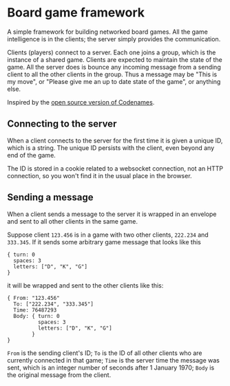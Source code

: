 # Board game framework

A simple framework for building networked board games. All the game
intelligence is in the clients; the server simply provides the
communication.

Clients (players) connect to a server. Each one joins a group, which
is the instance of a shared game. Clients are expected to maintain
the state of the game. All the server does is bounce any incoming
message from a sending client to all the other clients in the group.
Thus a message may be "This is my move", or "Please give me an
up to date state of the game", or anything else.

Inspired by the [open source version of Codenames](https://github.com/jbowens/codenames/).

## Connecting to the server

When a client connects to the server for the first time it is given a
unique ID, which is a string. The unique ID persists with the client,
even beyond any end of the game.

The ID is stored in a cookie related to a websocket connection, not
an HTTP connection, so you won't find it in the usual place in the browser.

## Sending a message

When a client sends a message to the server it is wrapped in an
envelope and sent to all other clients in the same game.

Suppose client `123.456` is in a game with two other clients, `222.234`
and `333.345`. If it sends some arbitrary game message that looks like this

```
{ turn: 0
  spaces: 3
  letters: ["D", "K", "G"]
}
```

it will be wrapped and sent to the other clients like this:

```
{ From: "123.456"
  To: ["222.234", "333.345"]
  Time: 76487293
  Body: { turn: 0
          spaces: 3
          letters: ["D", "K", "G"]
        }
}
```
`From` is the sending client's ID; `To` is the ID of all other clients who
are currently connected in that game; `Time` is the server time the
message was sent, which is an integer number of seconds after 1 January 1970;
`Body` is the original message from the client.

